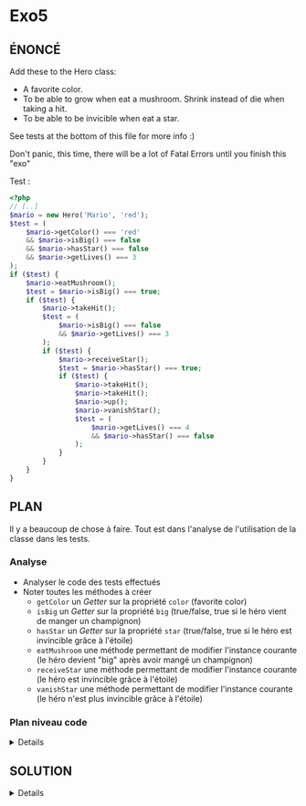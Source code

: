 # Exo5

## ÉNONCÉ

Add these to the Hero class:
- A favorite color.
- To be able to grow when eat a mushroom. Shrink instead of die when taking a hit.
- To be able to be invicible when eat a star.

See tests at the bottom of this file for more info :)

Don't panic, this time, there will be a lot of Fatal Errors until you finish this "exo"

Test :

```php
<?php
// [..]
$mario = new Hero('Mario', 'red');
$test = (
    $mario->getColor() === 'red'
    && $mario->isBig() === false
    && $mario->hasStar() === false
    && $mario->getLives() === 3
);
if ($test) {
    $mario->eatMushroom();
    $test = $mario->isBig() === true;
    if ($test) {
        $mario->takeHit();
        $test = (
            $mario->isBig() === false
            && $mario->getLives() === 3
        );
        if ($test) {
            $mario->receiveStar();
            $test = $mario->hasStar() === true;
            if ($test) {
                $mario->takeHit();
                $mario->takeHit();
                $mario->up();
                $mario->vanishStar();
                $test = (
                    $mario->getLives() === 4
                    && $mario->hasStar() === false
                );
            }
        }
    }
}
```

## PLAN

Il y a beaucoup de chose à faire. Tout est dans l'analyse de l'utilisation de la classe dans les tests.

### Analyse

- Analyser le code des tests effectués
- Noter toutes les méthodes à créer
  - `getColor` un _Getter_ sur la propriété `color` (favorite color)
  - `isBig` un _Getter_ sur la propriété `big` (true/false, true si le héro vient de manger un champignon)
  - `hasStar` un _Getter_ sur la propriété `star` (true/false, true si le héro est invincible grâce à l'étoile)
  - `eatMushroom` une méthode permettant de modifier l'instance courante (le héro devient "big" après avoir mangé un champignon)
  - `receiveStar` une méthode permettant de modifier l'instance courante (le héro est invincible grâce à l'étoile)
  - `vanishStar` une méthode permettant de modifier l'instance courante (le héro n'est plus invincible grâce à l'étoile)

### Plan niveau code

<details>

- Reprendre le code de l'exo4
- Ajouter les 3 propriétés et les 3 méthodes _Getter_ correspondantes
  - `color` => `getColor()`
  - `big` => `isBig()`
  - `star` => `hasStar()`
- Ajouter la méthode `eatMushroom`
  - passer la propriété `big` à vrai
- Ajouter la méthode `receiveStar`
  - passer la propriété `star` à vrai
- Ajouter la méthode `vanishStar`
  - passer la propriété `star` à faux
- La méthode `takeHit` doit être modifiée
  - le héro n'est pas affecté si il a l'étoile
  - le héro ne perd pas de vie, mais revient à taille normal, si il était "big"
  - sans étoile et sans être "big", le héro perd une vie, comme avant

</details>

## SOLUTION

<details>

```php
<?php
// [...]
class Hero {
    private $name;
    private $color;
    private $lives;
    private $big = false;
    private $star = false;

    public function __construct($name, $color) {
        $this->lives = 3;
        $this->name = $name;
        $this->color = $color;
    }

    public function hello() {
        return 'It\'s me, '.$this->name.'!';
    }

    public function getLives() {
        return $this->lives;
    }

    public function getColor() {
        return $this->color;
    }

    public function isBig() {
        return $this->big;
    }

    public function eatMushroom() {
        $this->big = true;
    }

    public function takeHit() {
        if (!$this->star) {
            if ($this->big) {
                $this->big = false;
            }
            else {
                $this->lives--;
            }
        }
    }

    public function up() {
        $this->lives++;
    }

    public function receiveStar() {
        $this->star = true;
    }

    public function vanishStar() {
        $this->star = false;
    }

    public function hasStar() {
        return $this->star;
    }
}

```

</details>
